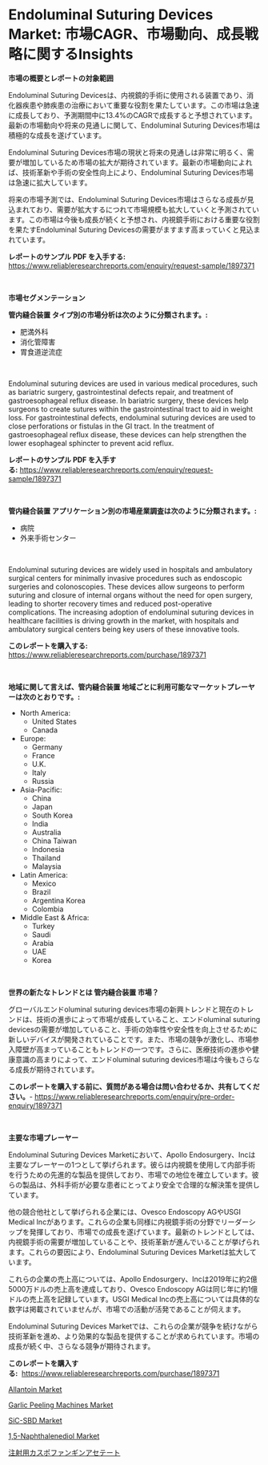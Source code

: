 <p><h1>Endoluminal Suturing Devices Market: 市場CAGR、市場動向、成長戦略に関するInsights</h1></p><p><strong>市場の概要とレポートの対象範囲</strong></p>
<p><p>Endoluminal Suturing Devicesは、内視鏡的手術に使用される装置であり、消化器疾患や肺疾患の治療において重要な役割を果たしています。この市場は急速に成長しており、予測期間中に13.4%のCAGRで成長すると予想されています。最新の市場動向や将来の見通しに関して、Endoluminal Suturing Devices市場は積極的な成長を遂げています。</p><p>Endoluminal Suturing Devices市場の現状と将来の見通しは非常に明るく、需要が増加しているため市場の拡大が期待されています。最新の市場動向によれば、技術革新や手術の安全性向上により、Endoluminal Suturing Devices市場は急速に拡大しています。</p><p>将来の市場予測では、Endoluminal Suturing Devices市場はさらなる成長が見込まれており、需要が拡大するにつれて市場規模も拡大していくと予測されています。この市場は今後も成長が続くと予想され、内視鏡手術における重要な役割を果たすEndoluminal Suturing Devicesの需要がますます高まっていくと見込まれています。</p></p>
<p><strong>レポートのサンプル PDF を入手する:</strong> <a href="https://www.reliableresearchreports.com/enquiry/request-sample/1897371">https://www.reliableresearchreports.com/enquiry/request-sample/1897371</a></p>
<p>&nbsp;</p>
<p><strong>市場セグメンテーション</strong></p>
<p><strong>管内縫合装置 タイプ別の市場分析は次のように分類されます。:</strong></p>
<p><ul><li>肥満外科</li><li>消化管障害</li><li>胃食道逆流症</li></ul></p>
<p>&nbsp;</p>
<p><p>Endoluminal suturing devices are used in various medical procedures, such as bariatric surgery, gastrointestinal defects repair, and treatment of gastroesophageal reflux disease. In bariatric surgery, these devices help surgeons to create sutures within the gastrointestinal tract to aid in weight loss. For gastrointestinal defects, endoluminal suturing devices are used to close perforations or fistulas in the GI tract. In the treatment of gastroesophageal reflux disease, these devices can help strengthen the lower esophageal sphincter to prevent acid reflux.</p></p>
<p><strong>レポートのサンプル PDF を入手する:</strong>&nbsp;<a href="https://www.reliableresearchreports.com/enquiry/request-sample/1897371">https://www.reliableresearchreports.com/enquiry/request-sample/1897371</a></p>
<p>&nbsp;</p>
<p><strong> 管内縫合装置 アプリケーション別の市場産業調査は次のように分類されます。:</strong></p>
<p><ul><li>病院</li><li>外来手術センター</li></ul></p>
<p>&nbsp;</p>
<p><p>Endoluminal suturing devices are widely used in hospitals and ambulatory surgical centers for minimally invasive procedures such as endoscopic surgeries and colonoscopies. These devices allow surgeons to perform suturing and closure of internal organs without the need for open surgery, leading to shorter recovery times and reduced post-operative complications. The increasing adoption of endoluminal suturing devices in healthcare facilities is driving growth in the market, with hospitals and ambulatory surgical centers being key users of these innovative tools.</p></p>
<p><strong>このレポートを購入する:</strong>&nbsp; <a href="https://www.reliableresearchreports.com/purchase/1897371">https://www.reliableresearchreports.com/purchase/1897371</a></p>
<p>&nbsp;</p>
<p><strong>地域に関して言えば、管内縫合装置 地域ごとに利用可能なマーケットプレーヤーは次のとおりです。:</strong></p>
<p><ul>
    <li>
        North America:
        <ul>
            <li>United States</li>
            <li>Canada</li>
        </ul>
    </li>
    <li>
        Europe:
        <ul>
            <li>Germany</li>
            <li>France</li>
            <li>U.K.</li>
            <li>Italy</li>
            <li>Russia</li>
        </ul>
    </li>
    <li>
        Asia-Pacific:
        <ul>
            <li>China</li>
            <li>Japan</li>
            <li>South Korea</li>
            <li>India</li>
            <li>Australia</li>
            <li>China Taiwan</li>
            <li>Indonesia</li>
            <li>Thailand</li>
            <li>Malaysia</li>
        </ul>
    </li>
    <li>
        Latin America:
        <ul>
            <li>Mexico</li>
            <li>Brazil</li>
            <li>Argentina Korea</li>
            <li>Colombia</li>
        </ul>
    </li>
    <li>
        Middle East & Africa:
        <ul>
            <li>Turkey</li>
            <li>Saudi</li>
            <li>Arabia</li>
            <li>UAE</li>
            <li>Korea</li>
        </ul>
    </li>
    </ul></p>
<p>&nbsp;</p>
<p><strong>世界の新たなトレンドとは 管内縫合装置 市場？</strong></p>
<p><p>グローバルエンドoluminal suturing devices市場の新興トレンドと現在のトレンドは、技術の進歩によって市場が成長していること、エンドoluminal suturing devicesの需要が増加していること、手術の効率性や安全性を向上させるために新しいデバイスが開発されていることです。また、市場の競争が激化し、市場参入障壁が高まっていることもトレンドの一つです。さらに、医療技術の進歩や健康意識の高まりによって、エンドoluminal suturing devices市場は今後もさらなる成長が期待されています。</p></p>
<p><strong>このレポートを購入する前に、質問がある場合は問い合わせるか、共有してください。</strong>- <a href="https://www.reliableresearchreports.com/enquiry/pre-order-enquiry/1897371">https://www.reliableresearchreports.com/enquiry/pre-order-enquiry/1897371</a></p>
<p>&nbsp;</p>
<p><strong>主要な市場プレーヤー</strong></p>
<p><p>Endoluminal Suturing Devices Marketにおいて、Apollo Endosurgery、Incは主要なプレーヤーの1つとして挙げられます。彼らは内視鏡を使用して内部手術を行うための先進的な製品を提供しており、市場での地位を確立しています。彼らの製品は、外科手術が必要な患者にとってより安全で合理的な解決策を提供しています。</p><p>他の競合他社として挙げられる企業には、Ovesco Endoscopy AGやUSGI Medical Incがあります。これらの企業も同様に内視鏡手術の分野でリーダーシップを発揮しており、市場での成長を遂げています。最新のトレンドとしては、内視鏡手術の需要が増加していることや、技術革新が進んでいることが挙げられます。これらの要因により、Endoluminal Suturing Devices Marketは拡大しています。</p><p>これらの企業の売上高については、Apollo Endosurgery、Incは2019年に約2億5000万ドルの売上高を達成しており、Ovesco Endoscopy AGは同じ年に約1億ドルの売上高を記録しています。USGI Medical Incの売上高については具体的な数字は掲載されていませんが、市場での活動が活発であることが伺えます。</p><p>Endoluminal Suturing Devices Marketでは、これらの企業が競争を続けながら技術革新を進め、より効果的な製品を提供することが求められています。市場の成長が続く中、さらなる競争が期待されます。</p></p>
<p><strong>このレポートを購入する:</strong>&nbsp;&nbsp;<a href="https://www.reliableresearchreports.com/purchase/1897371">https://www.reliableresearchreports.com/purchase/1897371</a></p>
<p><p><a href="https://github.com/vimar16th/Market-Research-Report-List-3/blob/main/allantoin-market.md">Allantoin Market</a></p><p><a href="https://cute-banjo-8ca.notion.site/Garlic-Peeling-Machines-Market-Size-and-Examines-its-Market-Scope-with-a-Primary-Focus-on-Growth-O-4d39138ee26b411ea4b7a364662ac76a">Garlic Peeling Machines Market</a></p><p><a href="https://issuu.com/reportprime-2/docs/sic-sbd-market-size-2030.pptx">SiC-SBD Market</a></p><p><a href="https://view.publitas.com/reportprime-1/15-naphthalenediol-market-provides-detailed-segmentation-of-this-market-based-on-type-application-and-region-and-forecast-for-the-period-from-2023-2030/">1,5-Naphthalenediol Market</a></p><p><a href="https://github.com/zjkmgcs938405/Market-Research-Report-List-1/blob/main/7637132190816.md">注射用カスポファンギンアセテート</a></p></p>